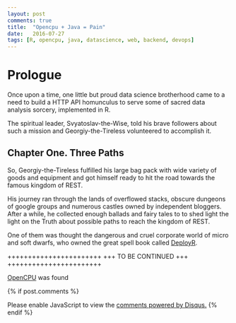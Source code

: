 ```yaml
---
layout: post
comments: true
title:  "Opencpu + Java = Pain"
date:   2016-07-27
tags: [R, opencpu, java, datascience, web, backend, devops]
---
```


# Prologue

Once upon a time, one little but proud data science brotherhood came to a need to build a HTTP API homunculus to serve some of sacred data analysis sorcery, 
implemented in R.

The spiritual leader, Svyatoslav-the-Wise, told his brave followers about such a 
mission and Georgiy-the-Tireless volunteered to accomplish it.

## Chapter One. Three Paths

So, Georgiy-the-Tireless fulfilled  his large bag pack with wide variety of 
goods and equipment and got himself ready to hit the road towards the famous 
kingdom of REST.

His journey ran through the lands of overflowed stacks, obscure dungeons of google
groups and numerous castles owned by independent bloggers. After a while, he 
collected enough ballads and fairy tales to to shed light the light on the Truth 
about possible paths to reach the kingdom of REST.

One of them was thought the dangerous and cruel corporate world of micro and 
soft dwarfs, who owned the great spell book called [DeployR](https://deployr.revolutionanalytics.com/).

+++++++++++++++++++++++
+++ TO BE CONTINUED +++
+++++++++++++++++++++++


[OpenCPU](https://www.opencpu.org/) was found  

{% if post.comments %}
<div id="disqus_thread"></div>
<script>
    /**
     *  RECOMMENDED CONFIGURATION VARIABLES: EDIT AND UNCOMMENT THE SECTION BELOW TO INSERT DYNAMIC VALUES FROM YOUR PLATFORM OR CMS.
     *  LEARN WHY DEFINING THESE VARIABLES IS IMPORTANT: https://disqus.com/admin/universalcode/#configuration-variables
     */
    
    // var disqus_config = function () {
    //     this.page.url = PAGE_URL;  // Replace PAGE_URL with your page's canonical URL variable
    //     this.page.identifier = PAGE_IDENTIFIER; // Replace PAGE_IDENTIFIER with your page's unique identifier variable
    // };
    
    (function() {  // DON'T EDIT BELOW THIS LINE
        var d = document, s = d.createElement('script');
        
        s.src = '//geo2a.disqus.com/embed.js';
        
        s.setAttribute('data-timestamp', +new Date());
        (d.head || d.body).appendChild(s);
    })();
</script>
<noscript>Please enable JavaScript to view the <a href="https://disqus.com/?ref_noscript" rel="nofollow">comments powered by Disqus.</a></noscript>
{% endif %}